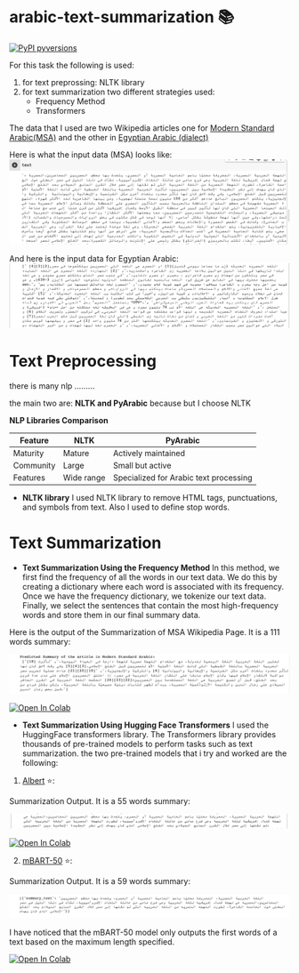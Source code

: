 # arabic-text-summarization 📚
[![PyPI pyversions](https://img.shields.io/pypi/pyversions/tner.svg)](https://pypi.python.org/pypi/tner/)

For this task the following is used:
1. for text preprossing: NLTK library
2. for text summarization two different strategies used:
   - Frequency Method
   - Transformers

The data that I used are two Wikipedia articles one for [Modern Standard Arabic(MSA)](https://ar.wikipedia.org/wiki/لهجة_مصرية) and the other in [Egyptian Arabic (dialect)](https://arz.wikipedia.org/wiki/اللغه_المصريه_الحديثه)

Here is what the input data (MSA) looks like:
![alt text](images/mbart_input_MSA.png)


And here is  the input data  for Egyptian Arabic:
![alt text](images/fre_output_egy.png)




# Text Preprocessing
there is many nlp .........

the main two are: **NLTK and PyArabic**
because 
but I choose NLTK

**NLP Libraries Comparison**

| Feature | NLTK | PyArabic |
|---|---|---|
| Maturity | Mature | Actively maintained |
| Community | Large | Small but active |
| Features | Wide range | Specialized for Arabic text processing |


 - **NLTK library**
I used NLTK library to remove HTML tags, punctuations, and symbols from text. Also I used to define stop words.

# Text Summarization

 - **Text Summarization Using the Frequency Method**
   In this method, we first find the frequency of all the words in our text data. We do this by creating a dictionary where each word is associated with its frequency. Once we have the frequency dictionary, we tokenize our text data. Finally, we select the sentences that contain the most high-frequency words and store them in our final summary data.

Here is the output of the Summarization of MSA Wikipedia Page. It is a 111 words summary:

![alt text](images/msa_output_freq.png)


[![Open In Colab](https://colab.research.google.com/assets/colab-badge.svg)](https://colab.research.google.com/drive/1J4BvJBUsQZYoMCHsGR8-zYgEPQ4_Huu_?usp=sharing)

 - **Text Summarization Using Hugging Face Transformers**
I used the HuggingFace transformers library. The Transformers library provides thousands of pre-trained models to perform tasks such as text summarization. the two pre-trained models that i try and worked are the following:

1. [Albert](https://huggingface.co/albert-base-v2) ⭐️: 

Summarization Output. It is a 55 words summary:

![alt text](images/albert_output.png)

[![Open In Colab](https://colab.research.google.com/assets/colab-badge.svg)](https://colab.research.google.com/drive/1J5p72_I7IbZNHFkrzUKh2DMfAapSPDQU?usp=sharing)

2. [mBART-50](https://huggingface.co/facebook/mbart-large-50) ⭐️: 

Summarization Output. It is a 59 words summary:

![alt text](images/mbart_output_msa.png)

I have noticed that the mBART-50 model only outputs the first words of a text based on the maximum length specified.

[![Open In Colab](https://colab.research.google.com/assets/colab-badge.svg)](https://colab.research.google.com/drive/1odB49lxv9dqipToxO4ww6eTqqCTv18eG?usp=sharing)





